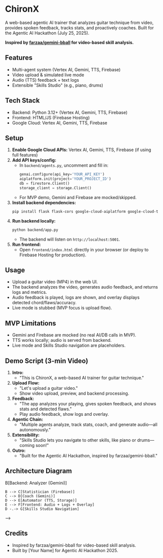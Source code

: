 # ChironX

A web-based agentic AI trainer that analyzes guitar technique from video, provides spoken feedback, tracks stats, and proactively coaches. Built for the Agentic AI Hackathon (July 25, 2025).

**Inspired by [farzaa/gemini-bball](https://github.com/farzaa/gemini-bball) for video-based skill analysis.**

## Features
- Multi-agent system (Vertex AI, Gemini, TTS, Firebase)
- Video upload & simulated live mode
- Audio (TTS) feedback + text logs
- Extensible "Skills Studio" (e.g., piano, drums)

## Tech Stack
- Backend: Python 3.12+ (Vertex AI, Gemini, TTS, Firebase)
- Frontend: HTML/JS (Firebase Hosting)
- Google Cloud: Vertex AI, Gemini, TTS, Firebase

## Setup
1. **Enable Google Cloud APIs:** Vertex AI, Gemini, TTS, Firebase (if using full features)
2. **Add API keys/config:**
   - In `backend/agents.py`, uncomment and fill in:
     ```python
     genai.configure(api_key='YOUR_API_KEY')
     aiplatform.init(project='YOUR_PROJECT_ID')
     db = firestore.Client()
     storage_client = storage.Client()
     ```
   - For MVP demo, Gemini and Firebase are mocked/skipped.
3. **Install backend dependencies:**
   ```bash
   pip install flask flask-cors google-cloud-aiplatform google-cloud-texttospeech google-cloud-firestore google-cloud-storage google-generativeai opencv-python numpy
   ```
4. **Run backend locally:**
   ```bash
   python backend/app.py
   ```
   - The backend will listen on `http://localhost:5001`.
5. **Run frontend:**
   - Open `frontend/index.html` directly in your browser (or deploy to Firebase Hosting for production).

## Usage
- Upload a guitar video (MP4) in the web UI.
- The backend analyzes the video, generates audio feedback, and returns logs and metrics.
- Audio feedback is played, logs are shown, and overlay displays detected chord/flaws/accuracy.
- Live mode is stubbed (MVP focus is upload flow).

## MVP Limitations
- Gemini and Firebase are mocked (no real AI/DB calls in MVP).
- TTS works locally; audio is served from backend.
- Live mode and Skills Studio navigation are placeholders.

## Demo Script (3-min Video)
1. **Intro:**
   - "This is ChironX, a web-based AI trainer for guitar technique."
2. **Upload Flow:**
   - "Let's upload a guitar video."
   - Show video upload, preview, and backend processing.
3. **Feedback:**
   - "The app analyzes your playing, gives spoken feedback, and shows stats and detected flaws."
   - Play audio feedback, show logs and overlay.
4. **Agentic Chain:**
   - "Multiple agents analyze, track stats, coach, and generate audio—all autonomously."
5. **Extensibility:**
   - "Skills Studio lets you navigate to other skills, like piano or drums—coming soon!"
6. **Outro:**
   - "Built for the Agentic AI Hackathon, inspired by farzaa/gemini-bball."

## Architecture Diagram
<!--
flowchart TD
    A[User Uploads Video/Live] --> B[Backend: Analyzer (Gemini)]
    B --> C[Statistician (Firebase)]
    C --> D[Coach (Gemini)]
    D --> E[Automator (TTS, Storage)]
    E --> F[Frontend: Audio + Logs + Overlay]
    D -.-> G[Skills Studio Navigation]
-->

## Credits
- Inspired by farzaa/gemini-bball for video-based skill analysis.
- Built by [Your Name] for Agentic AI Hackathon 2025.
